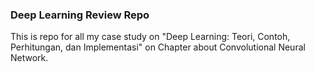### Deep Learning Review Repo

This is repo for all my case study on "Deep Learning: Teori, Contoh, Perhitungan, dan Implementasi" on Chapter about Convolutional Neural Network.